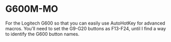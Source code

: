# G600M-MO
For the Logitech G600 so that you can easily use AutoHotKey for advanced macros. You'll need to set the G9-G20 buttons as F13-F24, until I find a way to identify the G600 button names.
